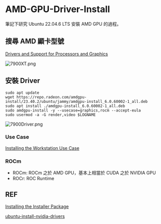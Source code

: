 # AMD-GPU-Driver-Install

筆記下研究 Ubuntu 22.04.6 LTS 安裝 AMD GPU 的過程。

## 搜尋 AMD 顯卡型號

[Drivers and Support for Processors and Graphics](https://www.amd.com/en/support/professional-graphics/amd-radeon-pro/amd-radeon-pro-w7000-series/amd-radeon-pro-w7900)

![7900XT.png](7900XT.png)

## 安裝 Driver

```Shell
sudo apt update
wget https://repo.radeon.com/amdgpu-install/23.40.2/ubuntu/jammy/amdgpu-install_6.0.60002-1_all.deb
sudo apt install ./amdgpu-install_6.0.60002-1_all.deb
sudo amdgpu-install -y --usecase=graphics,rocm --accept-eula
sudo usermod -a -G render,video $LOGNAME
```

![7900Driver.png](7900Driver.png)

### Use Case
[Installing the Workstation Use Case](https://amdgpu-install.readthedocs.io/en/latest/install-installing.html#installing-the-workstation-use-case)

### ROCm

- ROCm: ROCm 之於 AMD GPU，基本上相當於 CUDA 之於 NVIDIA GPU
- ROCr: ROC Runtime

## REF

[Installing the Installer Package](https://amdgpu-install.readthedocs.io/en/latest/install-prereq.html#installing-the-installer-package)

[ubuntu-install-nvidia-drivers](https://ivonblog.com/posts/ubuntu-install-nvidia-drivers/)